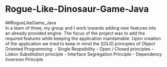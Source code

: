 # Rogue-Like-Dinosaur-Game-Java
  ##RogueLikeGame_Java  
  In a team of three, my group and I work towards adding new features into an already provided engine. The focus of the project was to add the required features while keeping the application maintainable.  Upon creation of the application we tried to keep in mind the SOLID principles of Object Oriented Programming: -   Single Respsibility -   Open / Closed principles -   Liskov Substitution principle -   Interface Segregation Principle -   Dependency Inversion Principle 
